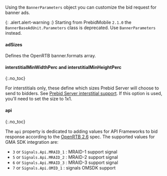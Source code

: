 Using the `BannerParameters` object you can customize the bid request for banner ads.

{: .alert.alert-warning :}
Starting from PrebidMobile `2.1.0` the `BannerBaseAdUnit.Parameters` class is deprecated. Use `BannerParameters` instead.

#### adSizes

Defines the OpenRTB banner.formats array.

#### interstitialMinWidthPerc and interstitialMinHeightPerc
{:.no_toc}

For interstitials only, these define which sizes Prebid Server will choose to send to bidders. See [Prebid Server interstitial support](/prebid-server/endpoints/openrtb2/pbs-endpoint-auction.html#interstitial-support). If this option is used, you'll need to set the size to 1x1.

#### api
{:.no_toc}

The `api` property is dedicated to adding values for API Frameworks to bid response according to the [OpenRTB 2.6](https://iabtechlab.com/wp-content/uploads/2022/04/OpenRTB-2-6_FINAL.pdf) spec. The supported values for GMA SDK integration are:

- `3` or `Signals.Api.MRAID_1` : MRAID-1 support signal
- `5` or `Signals.Api.MRAID_2` : MRAID-2 support signal
- `6` or `Signals.Api.MRAID_3` : MRAID-3 support signal
- `7` or `Signals.Api.OMID_1`  : signals OMSDK support
